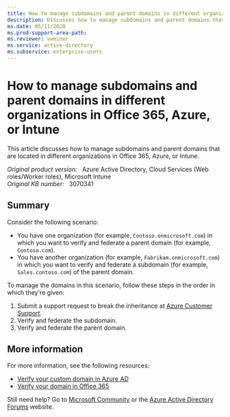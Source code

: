 ```yaml
---
title: How to manage subdomains and parent domains in different organizations in Office 365, Azure, or Intune
description: Discusses how to manage subdomains and parent domains that are located in different organizations in Office 365, Azure, or Intune.
ms.date: 05/11/2020
ms.prod-support-area-path: 
ms.reviewer: vweiner
ms.service: active-directory
ms.subservice: enterprise-users
---
```


# How to manage subdomains and parent domains in different organizations in Office 365, Azure, or Intune

This article discusses how to manage subdomains and parent domains that are located in different organizations in Office 365, Azure, or Intune.

_Original product version:_ &nbsp; Azure Active Directory, Cloud Services (Web roles/Worker roles), Microsoft Intune  
_Original KB number:_ &nbsp; 3070341

## Summary

Consider the following scenario:

- You have one organization (for example, `Contoso.onmicrosoft.com`) in which you want to verify and federate a parent domain (for example, `Contoso.com`).
- You have another organization (for example, `Fabrikam.onmicrosoft.com`) in which you want to verify and federate a subdomain (for example, `Sales.contoso.com`) of the parent domain.

To manage the domains in this scenario, follow these steps in the order in which they're given:

1. Submit a support request to break the inheritance at [Azure Customer Support](https://ms.portal.azure.com/).
2. Verify and federate the subdomain.
3. Verify and federate the parent domain.

## More information

For more information, see the following resources:

- [Verify your custom domain in Azure AD](/previous-versions/azure/jj151788(v=azure.100))
- [Verify your domain in Office 365](/microsoft-365/admin/setup/add-domain?view=o365-worldwide&preserve-view=true)

Still need help? Go to [Microsoft Community](https://answers.microsoft.com/) or the [Azure Active Directory Forums](https://social.msdn.microsoft.com/Forums) website.
